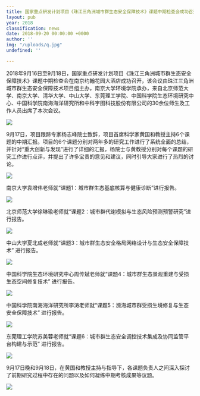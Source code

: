 ```yaml
---
title: 国家重点研发计划项目《珠江三角洲城市群生态安全保障技术》课题中期检查会成功召开
layout: pub
year: 2018
classification: news
date: 2018-09-20 00:00:00 +0000
author: ''
img: "/uploads/q.jpg"
undefined: ''

---
```

2018年9月16日至9月18日，国家重点研发计划项目《珠江三角洲城市群生态安全保障技术》课题中期检查会在南京约翰花园大酒店成功召开，该会议由珠江三角洲城市群生态安全保障技术项目组主办，南京大学环境学院承办，来自北京师范大学、南京大学、清华大学、中山大学、东莞理工学院、中国科学院生态环境研究中心、中国科学院南海海洋研究所和中科宇图科技股份有限公司的30余位师生及工作人员出席了本次会议。

![](/uploads/q.jpg)

9月17日，项目跟踪专家杨志峰院士致辞，项目首席科学家黄国和教授主持6个课题的中期汇报。项目的6个课题分别对两年多的研究工作进行了系统全面的总结，并针对“重大创新与发现”进行了详细的汇报，杨院士与黄教授分别对每个课题的研究工作进行点评，并提出了许多宝贵的意见和建议，同时引导大家进行了热烈的讨论。

![](/uploads/w.jpg)

南京大学袁增伟老师就“课题1：城市群生态基底核算与健康诊断”进行报告。

![](/uploads/e-1.jpg)

北京师范大学徐琳瑜老师就“课题2：城市群代谢模拟与生态风险预测预警研究”进行报告。

![](/uploads/r.jpg)

中山大学夏北成老师就“课题3：城市群生态安全格局网络设计与生态安全保障技术” 进行报告。

![](/uploads/t.jpg)

中国科学院生态环境研究中心周传斌老师就“课题4：城市群生态景观重建与受损生态空间修复技术” 进行报告。

![](/uploads/y.jpg)

中国科学院南海海洋研究所李涛老师就“课题5：濒海城市群受损生境修复与生态安全保障技术” 进行报告。

![](/uploads/u.jpg)

东莞理工学院苏美蓉老师就“课题6：城市群生态安全调控技术集成及协同监管平台构建与示范” 进行报告。

![](/uploads/i-1.jpg)

9月17日晚和9月18日，在黄国和教授主持与指导下，各课题负责人之间深入探讨了前期研究过程中存在的问题以及如何凝练中期考核成果等议题。

![](/uploads/o.jpg)